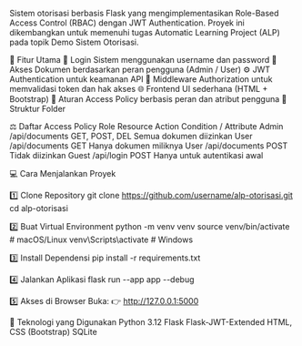 Sistem otorisasi berbasis Flask yang mengimplementasikan Role-Based Access Control (RBAC) dengan JWT Authentication.
Proyek ini dikembangkan untuk memenuhi tugas Automatic Learning Project (ALP) pada topik Demo Sistem Otorisasi.

🚀 Fitur Utama
🔐 Login Sistem menggunakan username dan password
🧾 Akses Dokumen berdasarkan peran pengguna (Admin / User)
⚙️ JWT Authentication untuk keamanan API
🚫 Middleware Authorization untuk memvalidasi token dan hak akses
🌐 Frontend UI sederhana (HTML + Bootstrap)
🧠 Aturan Access Policy berbasis peran dan atribut pengguna
🧱 Struktur Folder

⚖️ Daftar Access Policy
Role	Resource	Action	Condition / Attribute
Admin	/api/documents	GET, POST, DEL	Semua dokumen diizinkan
User	/api/documents	GET	Hanya dokumen miliknya
User	/api/documents	POST	Tidak diizinkan
Guest	/api/login	POST	Hanya untuk autentikasi awal

💻 Cara Menjalankan Proyek

1️⃣ Clone Repository
git clone https://github.com/username/alp-otorisasi.git
cd alp-otorisasi

2️⃣ Buat Virtual Environment
python -m venv venv
source venv/bin/activate   # macOS/Linux
venv\Scripts\activate      # Windows

3️⃣ Install Dependensi
pip install -r requirements.txt

4️⃣ Jalankan Aplikasi
flask run --app app --debug

5️⃣ Akses di Browser
Buka: 👉 http://127.0.0.1:5000

🧠 Teknologi yang Digunakan
Python 3.12
Flask
Flask-JWT-Extended
HTML, CSS (Bootstrap)
SQLite
